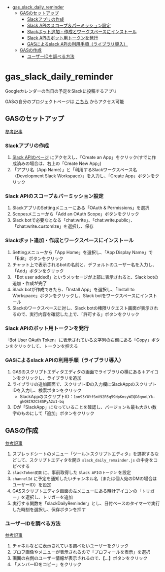 - [gas\_slack\_daily\_reminder](#gas_slack_daily_reminder)
  - [GASのセットアップ](#gasのセットアップ)
    - [Slackアプリの作成](#slackアプリの作成)
    - [Slack APIのスコープ＆パーミッション設定](#slack-apiのスコープパーミッション設定)
    - [Slackボット追加・作成とワークスペースにインストール](#slackボット追加作成とワークスペースにインストール)
    - [Slack APIのボット用トークンを発行](#slack-apiのボット用トークンを発行)
    - [GASによるslack APIの利用手順（ライブラリ導入）](#gasによるslack-apiの利用手順ライブラリ導入)
  - [GASの作成](#gasの作成)
    - [ユーザーIDを調べる方法](#ユーザーidを調べる方法)


# gas_slack_daily_reminder
Googleカレンダーの当日の予定をSlackに投稿するアプリ

GASの自分のプロジェクトページは [こちら](https://script.google.com/home/my) からアクセス可能

## GASのセットアップ

[参考記事](https://auto-worker.com/blog/?p=2904)


### Slackアプリの作成

1. [Slack APIのページ](https://api.slack.com/apps) にアクセスし、「Create an App」をクリック(すでに作成済みの場合は、右上の「Create New App」)
1. 「アプリ名（App Name）」と「利用するSlackワークスペース名（Development Slack Workspace）」を入力し、「Create App」ボタンをクリック
   
### Slack APIのスコープ＆パーミッション設定

1. SlackアプリのSettingメニューにある「OAuth & Permissions」を選択
1. Scopesメニューから「Add an OAuth Scope」ボタンをクリック
1. Slack botで必要なとなる「chat:write」、「chat:write.public」、「chat:write.customize」を選択し、保存

### Slackボット追加・作成とワークスペースにインストール

1. Settingメニューから「App Home」を選択し、「App Display Name」で「Edit」ボタンをクリック
1. チャット上で表示されるbotの名前と、デフォルトのユーザー名を入力し、「Add」ボタンをクリック
1. 「Bot user added!」というメッセージが上部に表示されると、Slack botの追加・作成が完了
1. Slack botが作成できたら、「Install App」を選択し、「Install to Workspace」ボタンをクリックし、Slack botをワークスペースにインストール 
1. Slackのワークスペースに対し、Slack botの権限リクエスト画面が表示されるので、実行内容を確認した上で、「許可する」ボタンをクリック

### Slack APIのボット用トークンを発行

「Bot User OAuth Token」に表示されている文字列の右側にある「Copy」ボタンをクリックして、トークンを控える

### GASによるslack APIの利用手順（ライブラリ導入）

1. GASのスクリプトエディタエディタの画面でライブラリの横にある＋アイコンをクリックし、ライブラリを追加
1.  ライブラリの追加画面で、スクリプトIDの入力欄にSlackAppのスクリプトIDを入力し、検索ボタンをクリック
    - SlackAppのスクリプトID：`1on93YOYfSmV92R5q59NpKmsyWIQD8qnoLYk-gkQBI92C58SPyA2x1-bq`
1. IDが「SlackApp」になっていることを確認し、バージョンも最も大きい数字のものにして「追加」ボタンをクリック

## GASの作成

[参考記事](https://auto-worker.com/blog/?p=4381)

1. スプレッドシートのメニュー「ツール＞スクリプトエディタ」を選択するなどして、スクリプトエディタを開き `slack_daily_remainder.js` の中身をコピペする
1. `slackToken変数` に、事前取得した `Slack APIのトークン` を設定
1. `channelId` に予定を通知したいチャンネル名（または個人宛のDMの場合はユーザーID）を設定
1. GASスクリプトエディタ画面の左メニューにある時計アイコンの「トリガー」を選択し、トリガーを追加
1. 実行する関数を「slackDailyReminder」とし、日付ベースのタイマーで実行した時刻を選択し、保存ボタンを押す

### ユーザーIDを調べる方法

[参考記事](https://auto-worker.com/blog/?p=27)

1. チャネルなどに表示されている調べたいユーザーをクリック
1. プロフ画像やメニューが表示されるので「プロフィールを表示」を選択
1. 画面の右側のユーザー情報が表示されるので、【…】ボタンをクリック
1. 「メンバーIDをコピー」をクリック
